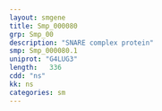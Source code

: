 ```yaml
---
layout: smgene
title: Smp_000080
grp: Smp_00
description: "SNARE complex protein"
smp: Smp_000080.1
uniprot: "G4LUG3"
length:   336
cdd: "ns"
kk: ns
categories: sm
---
```

